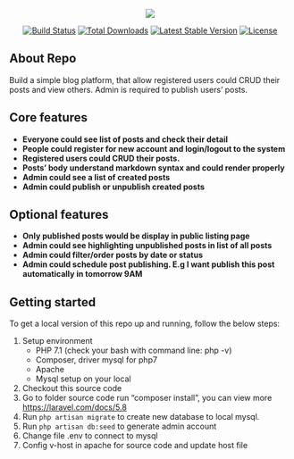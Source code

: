 <p align="center"><img src="https://laravel.com/assets/img/components/logo-laravel.svg"></p>

<p align="center">
<a href="https://travis-ci.org/laravel/framework"><img src="https://travis-ci.org/laravel/framework.svg" alt="Build Status"></a>
<a href="https://packagist.org/packages/laravel/framework"><img src="https://poser.pugx.org/laravel/framework/d/total.svg" alt="Total Downloads"></a>
<a href="https://packagist.org/packages/laravel/framework"><img src="https://poser.pugx.org/laravel/framework/v/stable.svg" alt="Latest Stable Version"></a>
<a href="https://packagist.org/packages/laravel/framework"><img src="https://poser.pugx.org/laravel/framework/license.svg" alt="License"></a>
</p>

## About Repo

Build a simple blog platform, that allow registered users could CRUD their posts and view others. Admin is required to publish users’ posts.

## Core features
- **Everyone could see list of posts and check their detail**
- **People could register for new account and login/logout to the system**
- **Registered users could CRUD their posts.**
- **Posts’ body understand markdown syntax and could render properly**
- **Admin could see a list of created posts**
- **Admin could publish or unpublish created posts**

## Optional features
- **Only published posts would be display in public listing page**
- **Admin could see highlighting unpublished posts in list of all posts**
- **Admin could filter/order posts by date or status**
- **Admin could schedule post publishing. E.g I want publish this post automatically in tomorrow 9AM**

## Getting started
To get a local version of this repo up and running, follow the below steps:

1. Setup environment
    - PHP 7.1  (check your bash with command line: php -v)
    - Composer, driver mysql for php7
    - Apache
    - Mysql setup on your local
2. Checkout this source code
3. Go to folder source code run “composer install”, you can view more https://laravel.com/docs/5.8
4. Run `php artisan migrate` to create new database to local mysql.
5. Run `php artisan db:seed` to generate admin account
6. Change  file .env to connect to mysql
7. Config v-host in apache for source code and update host file